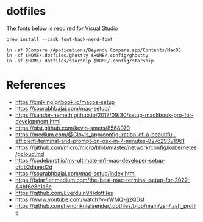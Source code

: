 # dotfiles


The fonts below is required for Visual Studio
```
brew install --cask font-hack-nerd-font
```

```
ln -sf BCompare /Applications/Beyond\ Compare.app/Contents/MacOS
ln -sf $HOME/.dotfiles/ghostty $HOME/.config/ghostty
ln -sf $HOME/.dotfiles/starship $HOME/.config/starship
```

# References

- https://xmlking.gitbook.io/macos-setup
- https://sourabhbajaj.com/mac-setup/
- https://sandor-nemeth.github.io/2017/09/30/setup-mackbook-pro-for-development.html
- https://gist.github.com/kevin-smets/8568070
- https://medium.com/@Clovis_app/configuration-of-a-beautiful-efficient-terminal-and-prompt-on-osx-in-7-minutes-827c29391961
- https://github.com/micro/micro/blob/master/network/config/kubernetes/gcloud.md
- https://codeburst.io/my-ultimate-m1-mac-developer-setup-cfdb2daeed2d
- https://sourabhbajaj.com/mac-setup/index.html
- https://bdarfler.medium.com/the-best-mac-terminal-setup-for-2022-44bf6e3c1a6e
- https://github.com/Everduin94/dotfiles
- https://www.youtube.com/watch?v=rWMQ-g2QDsI
- https://github.com/hendriknielaender/.dotfiles/blob/main/zsh/.zsh_profile

